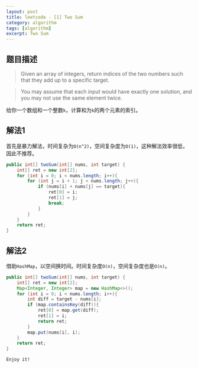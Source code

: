 ```yaml
---
layout: post
title: leetcode - [1] Two Sum
category: algorithm
tags: [algorithm]
excerpt: Two Sum
---
```


## 题目描述  

> Given an array of integers, return indices of the two numbers such that they add up to a specific target.  

> You may assume that each input would have exactly one solution, and you may not use the same element twice.  

给你一个数组和一个整数`k`，计算和为`k`的两个元素的索引。  



## 解法1  

首先是暴力解法，时间复杂为`O(n^2)`，空间复杂度为`O(1)`，这种解法效率很低，因此不推荐。  

``` java
public int[] twoSum(int[] nums, int target) {
    int[] ret = new int[2];
    for (int i = 0; i < nums.length; i++){
        for (int j = i + 1; j < nums.length; j++){
            if (nums[i] + nums[j] == target){
                ret[0] = i;
                ret[1] = j;
                break;
            }
        }
    }
    return ret;
}
```


## 解法2  

借助`HashMap`，以空间换时间。时间复杂度`O(n)`，空间复杂度也是`O(n)`。  

``` java
public int[] twoSum(int[] nums, int target) {
    int[] ret = new int[2];
    Map<Integer, Integer> map = new HashMap<>();
    for (int i = 0; i < nums.length; i++){
        int diff = target - nums[i];
        if (map.containsKey(diff)){
            ret[0] = map.get(diff);
            ret[1] = i;
            return ret;
        }
        map.put(nums[i], i);
    }
    return ret;
}
```


`Enjoy it!`